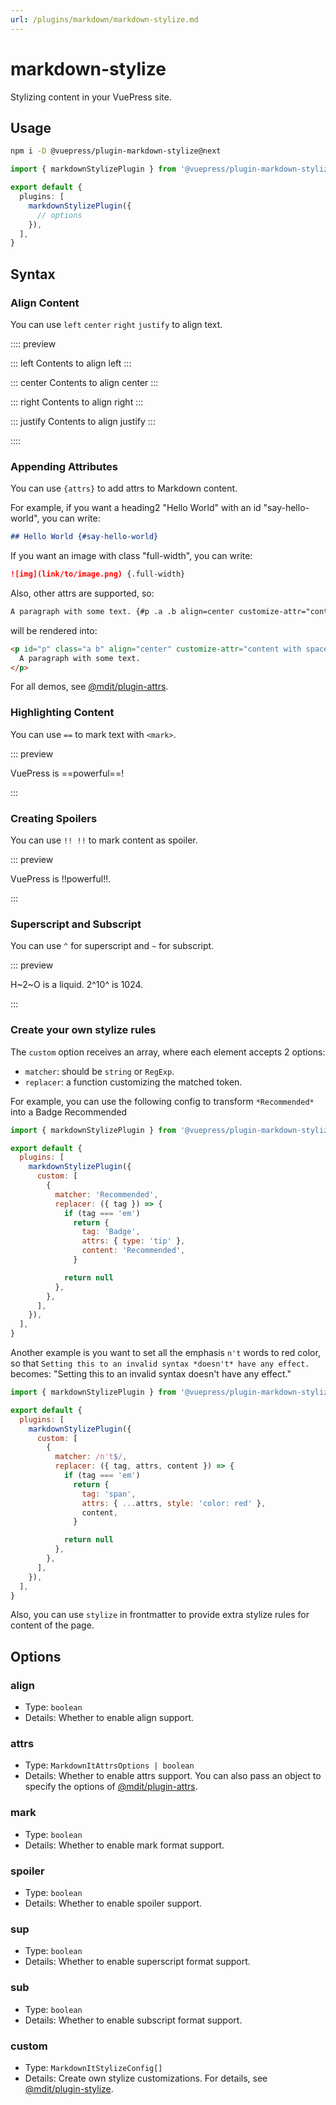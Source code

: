 ```yaml
---
url: /plugins/markdown/markdown-stylize.md
---
```

# markdown-stylize

Stylizing content in your VuePress site.

## Usage

```bash
npm i -D @vuepress/plugin-markdown-stylize@next
```

```ts title=".vuepress/config.ts"
import { markdownStylizePlugin } from '@vuepress/plugin-markdown-stylize'

export default {
  plugins: [
    markdownStylizePlugin({
      // options
    }),
  ],
}
```

## Syntax

### Align Content

You can use `left` `center` `right` `justify` to align text.

:::: preview

::: left
Contents to align left
:::

::: center
Contents to align center
:::

::: right
Contents to align right
:::

::: justify
Contents to align justify
:::

::::

### Appending Attributes

You can use `{attrs}` to add attrs to Markdown content.

For example, if you want a heading2 "Hello World" with an id "say-hello-world", you can write:

```md
## Hello World {#say-hello-world}
```

If you want an image with class "full-width", you can write:

```md
![img](link/to/image.png) {.full-width}
```

Also, other attrs are supported, so:

```md
A paragraph with some text. {#p .a .b align=center customize-attr="content with spaces"}
```

will be rendered into:

```html
<p id="p" class="a b" align="center" customize-attr="content with spaces">
  A paragraph with some text.
</p>
```

For all demos, see [@mdit/plugin-attrs](https://mdit-plugins.github.io/attrs.html#demo).

### Highlighting Content

You can use `==` to mark text with `<mark>`.

::: preview

VuePress is ==powerful==!

:::

### Creating Spoilers

You can use `!! !!` to mark content as spoiler.

::: preview

VuePress is !!powerful!!.

:::

### Superscript and Subscript

You can use `^` for superscript and `~` for subscript.

::: preview

H~2~O is a liquid. 2^10^ is 1024.

:::

### Create your own stylize rules

The `custom` option receives an array, where each element accepts 2 options:

* `matcher`: should be `string` or `RegExp`.
* `replacer`: a function customizing the matched token.

For example, you can use the following config to transform `*Recommended*` into a Badge Recommended

```js {6-18} title=".vuepress/config.js"
import { markdownStylizePlugin } from '@vuepress/plugin-markdown-stylize'

export default {
  plugins: [
    markdownStylizePlugin({
      custom: [
        {
          matcher: 'Recommended',
          replacer: ({ tag }) => {
            if (tag === 'em')
              return {
                tag: 'Badge',
                attrs: { type: 'tip' },
                content: 'Recommended',
              }

            return null
          },
        },
      ],
    }),
  ],
}
```

Another example is you want to set all the emphasis `n't` words to red color, so that `Setting this to an invalid syntax *doesn't* have any effect.` becomes: "Setting this to an invalid syntax doesn't have any effect."

```js {6-18} title=".vuepress/config.js"
import { markdownStylizePlugin } from '@vuepress/plugin-markdown-stylize'

export default {
  plugins: [
    markdownStylizePlugin({
      custom: [
        {
          matcher: /n't$/,
          replacer: ({ tag, attrs, content }) => {
            if (tag === 'em')
              return {
                tag: 'span',
                attrs: { ...attrs, style: 'color: red' },
                content,
              }

            return null
          },
        },
      ],
    }),
  ],
}
```

Also, you can use `stylize` in frontmatter to provide extra stylize rules for content of the page.

## Options

### align

* Type: `boolean`
* Details: Whether to enable align support.

### attrs

* Type: `MarkdownItAttrsOptions | boolean`
* Details: Whether to enable attrs support. You can also pass an object to specify the options of [@mdit/plugin-attrs](https://mdit-plugins.github.io/attrs.html#advanced).

### mark

* Type: `boolean`
* Details: Whether to enable mark format support.

### spoiler

* Type: `boolean`
* Details: Whether to enable spoiler support.

### sup

* Type: `boolean`
* Details: Whether to enable superscript format support.

### sub

* Type: `boolean`
* Details: Whether to enable subscript format support.

### custom

* Type: `MarkdownItStylizeConfig[]`
* Details: Create own stylize customizations. For details, see [@mdit/plugin-stylize](https://mdit-plugins.github.io/stylize.html#usage).

